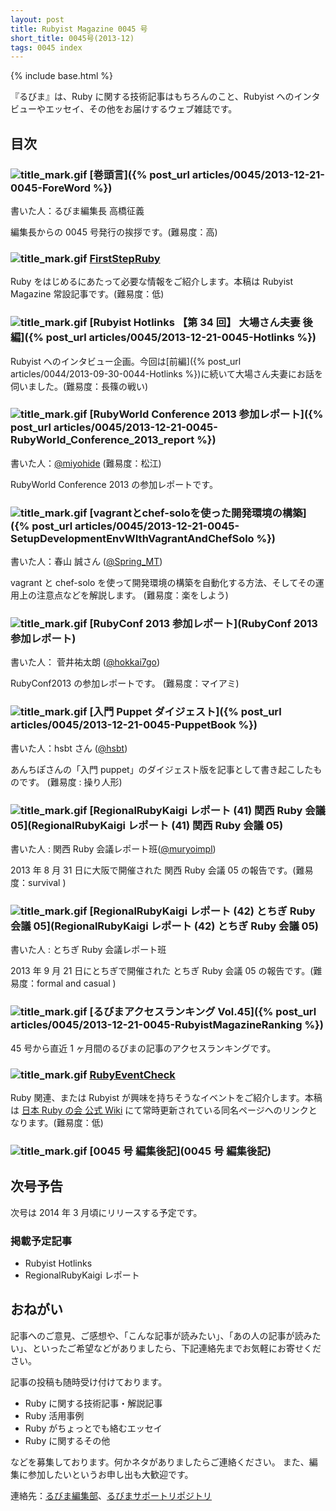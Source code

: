 ```yaml
---
layout: post
title: Rubyist Magazine 0045 号
short_title: 0045号(2013-12)
tags: 0045 index
---
```

{% include base.html %}


『るびま』は、Ruby に関する技術記事はもちろんのこと、Rubyist へのインタビューやエッセイ、その他をお届けするウェブ雑誌です。

## 目次

### ![title_mark.gif]({{base}}{{site.baseurl}}/images/title_mark.gif) [巻頭言]({% post_url articles/0045/2013-12-21-0045-ForeWord %})

書いた人：るびま編集長 高橋征義

編集長からの 0045 号発行の挨拶です。(難易度：高)

### ![title_mark.gif]({{base}}{{site.baseurl}}/images/title_mark.gif) [FirstStepRuby](https://github.com/rubima/rubima/blob/master/first_step_ruby/first-step-ruby-2.0.md)

Ruby をはじめるにあたって必要な情報をご紹介します。本稿は Rubyist Magazine 常設記事です。(難易度：低)

### ![title_mark.gif]({{base}}{{site.baseurl}}/images/title_mark.gif) [Rubyist Hotlinks 【第 34 回】 大場さん夫妻 後編]({% post_url articles/0045/2013-12-21-0045-Hotlinks %})

Rubyist へのインタビュー企画。今回は[前編]({% post_url articles/0044/2013-09-30-0044-Hotlinks %})に続いて大場さん夫妻にお話を伺いました。(難易度：長篠の戦い)

### ![title_mark.gif]({{base}}{{site.baseurl}}/images/title_mark.gif) [RubyWorld Conference 2013 参加レポート]({% post_url articles/0045/2013-12-21-0045-RubyWorld_Conference_2013_report %})

書いた人：[@miyohide](https://twitter.com/miyohide) (難易度：松江)

RubyWorld Conference 2013 の参加レポートです。

### ![title_mark.gif]({{base}}{{site.baseurl}}/images/title_mark.gif) [vagrantとchef-soloを使った開発環境の構築]({% post_url articles/0045/2013-12-21-0045-SetupDevelopmentEnvWIthVagrantAndChefSolo %})

書いた人：春山 誠さん ([@Spring_MT](http://twitter.com/Spring_MT))

vagrant と chef-solo を使って開発環境の構築を自動化する方法、そしてその運用上の注意点などを解説します。 (難易度：楽をしよう)

### ![title_mark.gif]({{base}}{{site.baseurl}}/images/title_mark.gif) [RubyConf 2013 参加レポート](RubyConf 2013 参加レポート)

書いた人： 菅井祐太朗 ([@hokkai7go](https://twitter.com/hokkai7go))

RubyConf2013 の参加レポートです。 (難易度：マイアミ)

### ![title_mark.gif]({{base}}{{site.baseurl}}/images/title_mark.gif) [入門 Puppet ダイジェスト]({% post_url articles/0045/2013-12-21-0045-PuppetBook %})

書いた人：hsbt さん ([@hsbt](http://twitter.com/hsbt))

あんちぽさんの「入門 puppet」のダイジェスト版を記事として書き起こしたものです。 (難易度 : 操り人形)

### ![title_mark.gif]({{base}}{{site.baseurl}}/images/title_mark.gif) [RegionalRubyKaigi レポート (41) 関西 Ruby 会議 05](RegionalRubyKaigi レポート (41) 関西 Ruby 会議 05)

書いた人 : 関西 Ruby 会議レポート班([@muryoimpl](https://twitter.com/muryoimpl))

2013 年 8 月 31 日に大阪で開催された 関西 Ruby 会議 05 の報告です。(難易度：survival )

### ![title_mark.gif]({{base}}{{site.baseurl}}/images/title_mark.gif) [RegionalRubyKaigi レポート (42) とちぎ Ruby 会議 05](RegionalRubyKaigi レポート (42) とちぎ Ruby 会議 05)

書いた人 : とちぎ Ruby 会議レポート班

2013 年 9 月 21 日にとちぎで開催された とちぎ Ruby 会議 05 の報告です。(難易度：formal and casual )

### ![title_mark.gif]({{base}}{{site.baseurl}}/images/title_mark.gif) [るびまアクセスランキング Vol.45]({% post_url articles/0045/2013-12-21-0045-RubyistMagazineRanking %})

45 号から直近 1 ヶ月間のるびまの記事のアクセスランキングです。

### ![title_mark.gif]({{base}}{{site.baseurl}}/images/title_mark.gif) [RubyEventCheck](https://github.com/ruby-no-kai/official/wiki/RubyEventCheck)

Ruby 関連、または Rubyist が興味を持ちそうなイベントをご紹介します。本稿は [日本 Ruby の会 公式 Wiki](https://github.com/ruby-no-kai/official/wiki) にて常時更新されている同名ページへのリンクとなります。(難易度：低)

### ![title_mark.gif]({{base}}{{site.baseurl}}/images/title_mark.gif) [0045 号 編集後記](0045 号 編集後記)

## 次号予告

次号は 2014 年 3 月頃にリリースする予定です。

### 掲載予定記事

* Rubyist Hotlinks
* RegionalRubyKaigi レポート


## おねがい

記事へのご意見、ご感想や、「こんな記事が読みたい」、「あの人の記事が読みたい」、といったご希望などがありましたら、下記連絡先までお気軽にお寄せください。

記事の投稿も随時受け付けております。

* Ruby に関する技術記事・解説記事
* Ruby 活用事例
* Ruby がちょっとでも絡むエッセイ
* Ruby に関するその他


などを募集しております。何かネタがありましたらご連絡ください。
また、編集に参加したいというお申し出も大歓迎です。

連絡先：[るびま編集部](mailto:magazine@ruby-no-kai.org)、[るびまサポートリポジトリ](https://github.com/rubima/rubima-support)


